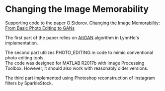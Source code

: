 # Changing the Image Memorability

Supporting code to the paper
[O Sidorov. Changing the Image Memorability: From Basic Photo Editing to GANs](https://arxiv.org/abs/1811.03825)

The first part of the paper relies on [AttGAN](https://github.com/LynnHo/AttGAN-Tensorflow) algorithm in LynnHo's implementation.

The second part utilizes PHOTO_EDITING.m code to mimic conventional photo editing tools. <br>
The code was designed for MATLAB R2017b with Image Processing Toolbox. However, it should also work with reasonably older versions.

The third part implemented using Photoshop reconstruction of Instagram filters by SparkleStock.
